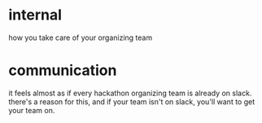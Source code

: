 # internal
how you take care of your organizing team

# communication
it feels almost as if every hackathon organizing team is already on slack. there's a reason for this, and if your team isn't on slack, you'll want to get your team on.